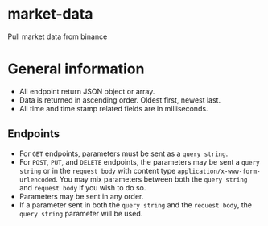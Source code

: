 # market-data
Pull market data from binance

# General information
- All endpoint return JSON object or array.
- Data is returned in ascending order. Oldest first, newest last.
- All time and time stamp related fields are in milliseconds.

## Endpoints
- For `GET` endpoints, parameters must be sent as a `query string`.
- For `POST`, `PUT`, and `DELETE` endpoints, the parameters may be sent a `query string` or in the `request body` with content type `application/x-www-form-urlencoded`. You may mix parameters between both the `query string` and `request body` if you wish to do so.
- Parameters may be sent in any order.
- If a parameter sent in both the `query string` and the `request body`, the `query string` parameter will be used.

